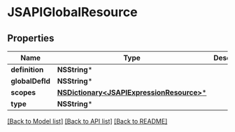 # JSAPIGlobalResource

## Properties
Name | Type | Description | Notes
------------ | ------------- | ------------- | -------------
**definition** | **NSString*** |  | [optional] 
**globalDefId** | **NSString*** |  | [optional] 
**scopes** | [**NSDictionary&lt;JSAPIExpressionResource&gt;***](JSAPIExpressionResource.md) |  | [optional] 
**type** | **NSString*** |  | [optional] 

[[Back to Model list]](../README.md#documentation-for-models) [[Back to API list]](../README.md#documentation-for-api-endpoints) [[Back to README]](../README.md)


